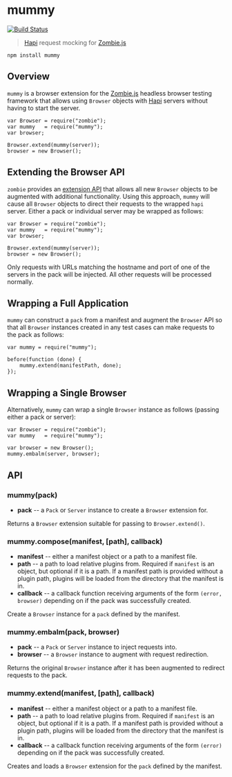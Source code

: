 mummy
=====

[![Build Status](https://travis-ci.org/jagoda/mummy.svg?branch=master)](https://travis-ci.org/jagoda/mummy)

> [Hapi][hapi] request mocking for [Zombie.js][zombie]

	npm install mummy

## Overview

`mummy` is a browser extension for the [Zombie.js][zombie] headless browser
testing framework that allows using `Browser` objects with [Hapi][hapi] servers
without having to start the server.

	var Browser = require("zombie");
	var mummy   = require("mummy");
	var browser;
	
	Browser.extend(mummy(server));
	browser = new Browser();

## Extending the Browser API

`zombie` provides an [extension API][zombie-ext] that allows all new `Browser`
objects to be augmented with additional functionality. Using this approach,
`mummy` will cause all `Browser` objects to direct their requests to the wrapped
`hapi` server. Either a pack or individual server may be wrapped as follows:

	var Browser = require("zombie");
	var mummy   = require("mummy");
	var browser;
	
	Browser.extend(mummy(server));
	browser = new Browser();

Only requests with URLs matching the hostname and port of one of the servers
in the pack will be injected. All other requests will be processed normally.

## Wrapping a Full Application

`mummy` can construct a `pack` from a manifest and augment the `Browser` API
so that all `Browser` instances created in any test cases can make requests to
the pack as follows:

	var mummy = require("mummy");

	before(function (done) {
		mummy.extend(manifestPath, done);
	});

## Wrapping a Single Browser

Alternatively, `mummy` can wrap a single `Browser` instance as follows (passing
either a pack or server):

	var Browser = require("zombie");
	var mummy   = require("mummy");

	var browser = new Browser();
	mummy.embalm(server, browser);

## API

### mummy(pack)

 + **pack** -- a `Pack` or `Server` instance to create a `Browser` extension
     for.

Returns a `Browser` extension suitable for passing to `Browser.extend()`.

### mummy.compose(manifest, [path], callback)

 + **manifest** -- either a manifest object or a path to a manifest file.
 + **path** -- a path to load relative plugins from. Required if `manifest` is
     an object, but optional if it is a path. If a manifest path is provided
     without a plugin path, plugins will be loaded from the directory that the
     manifest is in.
 + **callback** -- a callback function receiving arguments of the form
     `(error, browser)` depending on if the pack was successfully created.

Create a `Browser` instance for a `pack` defined by the manifest.

### mummy.embalm(pack, browser)

 + **pack** -- a `Pack` or `Server` instance to inject requests into.
 + **browser** -- a `Browser` instance to augment with request redirection.

Returns the original `Browser` instance after it has been augmented to redirect
requests to the pack.

### mummy.extend(manifest, [path], callback)

 + **manifest** -- either a manifest object or a path to a manifest file.
 + **path** -- a path to load relative plugins from. Required if `manifest` is
     an object, but optional if it is a path. If a manifest path is provided
     without a plugin path, plugins will be loaded from the directory that the
     manifest is in.
 + **callback** -- a callback function receiving arguments of the form
     `(error)` depending on if the pack was successfully created.

Creates and loads a `Browser` extension for the `pack` defined by the manifest.

[hapi]: https://github.com/spumko/hapi "Hapi"
[zombie]: https://github.com/assaf/zombie "Zombie.js"
[zombie-ext]: https://github.com/assaf/zombie/tree/master/doc/new#extending-the-browser "Zombie Extensions"
